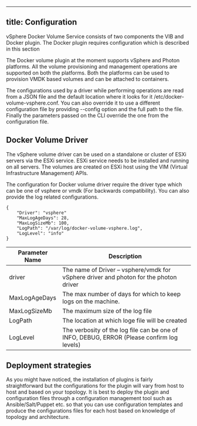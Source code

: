 
---
title: Configuration
---

vSphere Docker Volume Service consists of two components the VIB and Docker plugin. The Docker plugin requires configuration which is described in this section

The Docker volume plugin at the moment supports vSphere and Photon platforms. All the volume provisioning and management operations are supported on both the platforms. Both the platforms can be used to provision VMDK based volumes and can be attached to containers. 

The configurations used by a driver while performing operations are read from a JSON file and the default location where it looks for it /etc/docker-volume-vsphere.conf. You can also override it to use  a different configuration file by providing --config option and the full path to the file. Finally the parameters passed on the CLI override the one from the configuration file.

## Docker Volume Driver

The vSphere volume driver can be used on a standalone or cluster of ESXi servers via the ESXi service. ESXi service needs to be installed and running on all servers. The volumes are created on ESXi host using the VIM (Virtual Infrastructure Management) APIs.

The configuration for  Docker volume driver require the driver type which can be one of vsphere or vmdk (For backwards compatibility). You can also provide the log related configurations.

```
{
    "Driver": "vsphere"
    "MaxLogAgeDays": 28,
    "MaxLogSizeMb": 100,
    "LogPath": "/var/log/docker-volume-vsphere.log",
    "LogLevel": "info"
}
```
<table class="table table-striped table-hover ">
  <thead>
    <tr>
      <th>Parameter Name</th>
      <th>Description</th>
    </tr>
  </thead>
  <tbody>
    <tr>
      <td>driver</td>
      <td>The name of Driver – vsphere/vmdk for vSphere driver and photon for the photon driver</td>
    </tr>
    <tr>
      <td>MaxLogAgeDays</td>
      <td>The max number of days for which to keep logs on the machine.</td>
    </tr>
    <tr>
      <td>MaxLogSizeMb</td>
      <td>The maximum size of the log file</td>
    </tr>
    <tr>
      <td>LogPath</td>
      <td>The location at which loge file will be  created</td>
    </tr>    
    <tr>
      <td>LogLevel</td>
      <td>The verbosity of the log file can be one of INFO, DEBUG, ERROR (Please confirm log levels)</td>
    </tr>
</tbody>
</table>




## Deployment strategies

As you might have noticed, the installation of plugins is fairly straightforward but the configurations for the plugin will vary from host to host and based on your topology. It is best to deploy the plugin and configuration files through a configuration management tool such as Ansible/Salt/Puppet etc. so that you can use configuration templates and produce the configurations files for each host based on knowledge of topology and architecture. 
